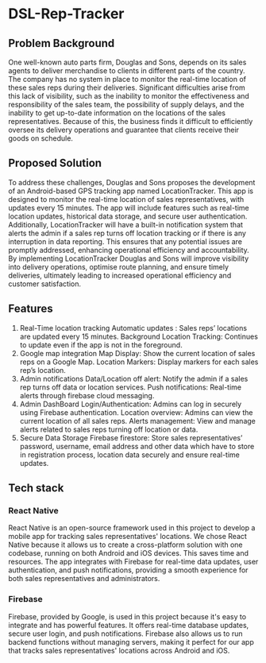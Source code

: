 # DSL-Rep-Tracker

## Problem Background
One well-known auto parts firm, Douglas and Sons, depends on its sales agents to deliver merchandise to clients in different parts of the country. The company has no system in place to monitor the real-time location of these sales reps during their deliveries. Significant difficulties arise from this lack of visibility, such as the inability to monitor the effectiveness and responsibility of the sales team, the possibility of supply delays, and the inability to get up-to-date information on the locations of the sales representatives. Because of this, the business finds it difficult to efficiently oversee its delivery operations and guarantee that clients receive their goods on schedule.

## Proposed Solution
To address these challenges, Douglas and Sons proposes the development of an Android-based GPS tracking app named LocationTracker. This app is designed to monitor the real-time location of sales representatives, with updates every 15 minutes. The app will include features such as real-time location updates, historical data storage, and secure user authentication. Additionally, LocationTracker will have a built-in notification system that alerts the admin if a sales rep turns off location tracking or if there is any interruption in data reporting. This ensures that any potential issues are promptly addressed, enhancing operational efficiency and accountability. By implementing LocationTracker Douglas and Sons will improve visibility into delivery operations, optimise route planning, and ensure timely deliveries, ultimately leading to increased operational efficiency and customer satisfaction.

## Features
1. Real-Time location tracking 
    Automatic updates : Sales reps’ locations are updated every 15 minutes.
    Background Location Tracking: Continues to update even if the app is not in  the foreground.
2. Google map integration
	Map Display: Show the current location of sales reps on a Google Map.
	Location Markers: Display markers for each sales rep’s location.
3. Admin notifications
    Data/Location off alert: Notify the admin if a sales rep turns off data or location services.
	Push notifications: Real-time alerts through firebase cloud messaging.
4. Admin DashBoard
    Login/Authentication: Admins can log in securely using Firebase authentication.
    Location overview: Admins can view the current location of all sales reps.
    Alerts management: View and manage alerts related to sales reps turning off location or data.
5. Secure Data Storage
    Firebase firestore: Store sales representatives’ password, username, email address and other data which have to store in registration process, location data securely and ensure real-time updates.

## Tech stack
### React Native

React Native is an open-source framework used in this project to develop a mobile app for tracking sales representatives' locations. We chose React Native because it allows us to create a cross-platform solution with one codebase, running on both Android and iOS devices. This saves time and resources. The app integrates with Firebase for real-time data updates, user authentication, and push notifications, providing a smooth experience for both sales representatives and administrators.

### Firebase

Firebase, provided by Google, is used in this project because it's easy to integrate and has powerful features. It offers real-time database updates, secure user login, and push notifications. Firebase also allows us to run backend functions without managing servers, making it perfect for our app that tracks sales representatives' locations across Android and iOS.






